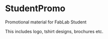 # StudentPromo
Promotional material for FabLab Student

This includes logo, tshirt designs, brochures etc. 
